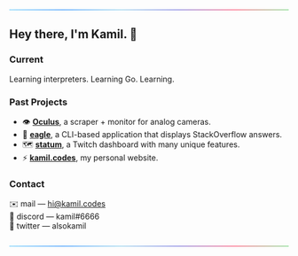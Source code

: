 ![line](https://github.com/k9mil/k9mil/blob/master/rgb_line.gif)
## Hey there, I'm Kamil. 👋

### Current

Learning interpreters. Learning Go. Learning.

### Past Projects
- 👁️ **[Oculus](https://github.com/k9mil/oculus)**, a scraper + monitor for analog cameras.
- 🦅 **[eagle](https://github.com/k9mil/eagle)**, a CLI-based application that displays StackOverflow answers.
- 🗺️ **[statum](https://github.com/k9mil/statum)**, a Twitch dashboard with many unique features.
- ⚡ **[kamil.codes](https://github.com/kamil-codes/kamil.codes)**, my personal website.

### Contact

✉️ mail — [hi@kamil.codes](mailto:hi@kamil.codes)\
💬 discord — kamil#6666\
🦜 twitter — alsokamil

![line](https://github.com/k9mil/k9mil/blob/master/rgb_line.gif)
